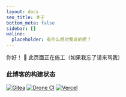 ```yaml
---
layout: docs
seo_title: 关于
bottom_meta: false
sidebar: []
waline:
  placeholder: 有什么想对我说的呢？
---
```


你好！
🚧 此页面正在施工（如果我忘了请来骂我）

### 此博客的构建状态
[![Gitea](https://img.shields.io/badge/Gitea-self--hosted-brightgreen?logo=gitea&style=for-the-badge)](https://git.6leo6.com/66Leo66/blog)
[![Drone CI](https://img.shields.io/drone/build/66Leo66/blog/main?logo=drone&logoColor=blue&server=https%3A%2F%2Fci.6leo6.com&style=for-the-badge)](https://ci.6leo6.com/66Leo66/blog)
[![Vercel](https://therealsujitk-vercel-badge.vercel.app/?app=blog-tawny-five-93&style=for-the-badge)](https://blog.6leo6.com)
